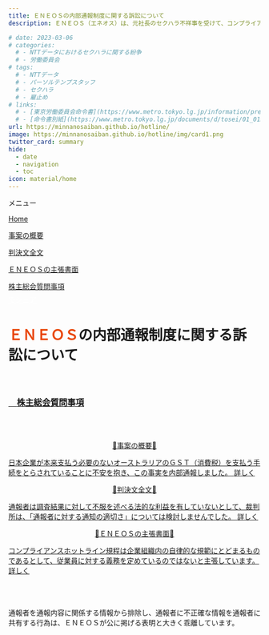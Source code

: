 ```yaml
---
title: ＥＮＥＯＳの内部通報制度に関する訴訟について
description: ＥＮＥＯＳ（エネオス）は、元社長のセクハラ不祥事を受けて、コンプライアンス徹底を表明しておりますが、通報窓口における対応には問題があるといえます。内部通報制度をめぐる訴訟について、山田悠一郎裁判官・坂巻陽士裁判官の判決文を通じて、公益通報に関する問題を検証していきます。

# date: 2023-03-06
# categories:
  # - NTTデータにおけるセクハラに関する紛争
  # - 労働委員会
# tags:
  # - NTTデータ
  # - パーソルテンプスタッフ
  # - セクハラ
  # - 雇止め
# links:
  # - [東京労働委員会命令書](https://www.metro.tokyo.lg.jp/information/press/2024/03/2024030701)
  # - [命令書別紙](https://www.metro.tokyo.lg.jp/documents/d/tosei/01_01b_02)
url: https://minnanosaiban.github.io/hotline/
image: https://minnanosaiban.github.io/hotline/img/card1.png
twitter_card: summary
hide:
  - date
  - navigation
  - toc
icon: material/home
---
```


<div class="hamburger" onclick="toggleMenu()"> <i class="fa-solid fa-bars"></i> メニュー</div>
<div id="mobileMenu" class="mobile-menu">
  <p class="mobile small doc pad1">
    <i class="fa-solid fa-house"></i> <a href="https://minnanosaiban.github.io/hotline/" class="arrow-link-small">Home</a>
  </p>
  <p class="mobile small doc pad1">
    <i class="bi bi-chevron-compact-right"></i>
    <a href="https://minnanosaiban.github.io/hotline/summary/" class="arrow-link-small">事案の概要</a>
  </p>
  <p class="mobile small doc pad1">
    <i class="bi bi-chevron-compact-right"></i>
    <a href="https://minnanosaiban.github.io/hotline/judgment/" class="arrow-link-small">判決文全文</a>
  </p>
  <p class="mobile small doc pad1">
    <i class="bi bi-chevron-compact-right"></i>
    <a href="https://minnanosaiban.github.io/hotline/argument/" class="arrow-link-small">ＥＮＥＯＳの主張書面</a>
  </p>
  <p class="mobile small doc pad1" style="margin-bottom: 0.4rem !important;">
    <i class="bi bi-chevron-compact-right"></i>
    <a href="https://minnanosaiban.github.io/hotline/summary/agm/" class="arrow-link-small">株主総会質問事項</a>
  </p>
</div>

<p style="margin: 0;">
  <a href="https://twitter.com/share?url=https://minnanosaiban.github.io/hotline/ &text=ＥＮＥＯＳの内部通報制度に関する訴訟について"
     target="_blank" class="x-share" style="color: #FFFFFF;">
    <i class="fa-brands fa-x-twitter"></i> でシェア
  </a>
</p>

<h1 class="top-title" style="margin-bottom: 4rem !important;">
  <span style="color: #e94709;">ＥＮＥＯＳ</span>の内部通報制度に関する訴訟について
</h1>

<p class="link-nav" style="font-size: 1.2em; margin-top: 4rem !important; margin-bottom: 0.8rem !important;">
<a href="https://minnanosaiban.github.io/hotline/summary/agm/" class="arrow-link" >
  <span class="arrow"><i class="fa-solid fa-angles-right"></i>　</span><b>株主総会質問事項</b>
</a></p>

<div class="nt-cards nt-grid cols-3" style="margin-top: 4rem !important; margin-bottom: 4rem !important;">
    <a href="https://minnanosaiban.github.io/hotline/summary/" class="nt-card">
        <div class="nt-card-content">
            <p class="nt-card-title" style="text-align: center;">🔸事案の概要🔸</p>
            <p class="nt-card-text">日本企業が本来支払う必要のないオーストラリアのＧＳＴ（消費税）を支払う手続をとらされていることに不安を抱き、この事実を内部通報しました。
            <span class="nt-card-arrow"> 詳しく <i class="bi bi-arrow-right"></i></span></p>
        </div>
    </a>
        <a href="https://minnanosaiban.github.io/hotline/judgment/" class="nt-card">
        <div class="nt-card-content">
            <p class="nt-card-title" style="text-align: center;">🔸判決文全文🔸</p>
            <p class="nt-card-text">通報者は調査結果に対して不服を述べる法的な利益を有していないとして、裁判所は、「通報者に対する通知の適切さ」については検討しませんでした。
            <span class="nt-card-arrow"> 詳しく <i class="bi bi-arrow-right"></i></span></p>
        </div>
    </a>
    <a href="https://minnanosaiban.github.io/hotline/argument/" class="nt-card">
        <div class="nt-card-content">
            <p class="nt-card-title" style="text-align: center;">🔸ＥＮＥＯＳの主張書面🔸</p>
            <p class="nt-card-text">コンプライアンスホットライン規程は企業組織内の自律的な規範にとどまるものであるとして、従業員に対する義務を定めているのではないと主張しています。
            <span class="nt-card-arrow"> 詳しく <i class="bi bi-arrow-right"></i></span></p>
        </div>
    </a>
</div>

<div class="center-container" style="margin-top: 4rem !important; margin-bottom: 4rem !important;">
<p class="large width-40">
通報者を通報内容に関係する情報から排除し、通報者に不正確な情報を通報者に共有する行為は、ＥＮＥＯＳが公に掲げる表明と大きく乖離しています。
</p>
</div>